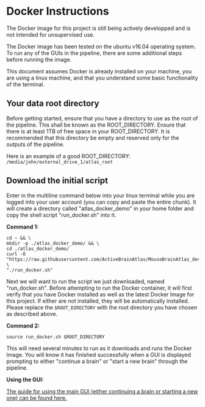 # Docker Instructions

The Docker image for this project is still being actively developped and is not intended for unsupervised use.

The Docker image has been tested on the ubuntu v16.04 operating system. To run any of the GUIs in the pipeline, there are some additional steps before running the image.

This document assumes Docker is already installed on your machine, you are using a linux machine, and that you understand some basic functionality of the terminal.

## Your data root directory

Before getting started, ensure that you have a directory to use as the root of the pipeline. This shall be known as the ROOT_DIRECTORY. Ensure that there is at least 1TB of free space in your ROOT_DIRECTORY. It is recommended that this directory be empty and reserved only for the outputs of the pipeline.

Here is an example of a good ROOT_DIRECTORY: `/media/john/external_drive_1/atlas_root`

## Download the initial script

Enter in the multiline command below into your linux terminal while you are logged into your user account (you can copy and paste the entire chunk). It will create a directory called "atlas_docker_demo" in your home folder and copy the shell script "run_docker.sh" into it.

__Command 1:__
```
cd ~ && \
mkdir -p ./atlas_docker_demo/ && \
cd ./atlas_docker_demo/
curl -O "https://raw.githubusercontent.com/ActiveBrainAtlas/MouseBrainAtlas_dev/master/doc/docker/run_docker.sh" \
"./run_docker.sh"
```

Next we will want to run the script we just downloaded, named "run_docker.sh". Before attempting to run the Docker container, it will first verify that you have Docker installed as well as the latest Docker Image for this project. If either are not installed, they will be automatically installed. Please replace the `$ROOT_DIRECTORY` with the root directory you have chosen as described above.

__Command 2:__

```source run_docker.sh $ROOT_DIRECTORY```

This will need several minutes to run as it downloads and runs the Docker Image. You will know it has finished successfully when a GUI is displayed prompting to either "continue a brain" or "start a new brain" through the pipeline.

__Using the GUI:__

[The guide for using the main GUI (either continuing a brain or starting a new one) can be found here.](../pipeline/pipeline.md)
